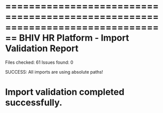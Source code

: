 ================================================================================
BHIV HR Platform - Import Validation Report
================================================================================
Files checked: 61
Issues found: 0

SUCCESS: All imports are using absolute paths!

Import validation completed successfully.
================================================================================
